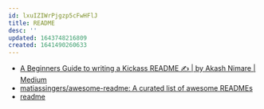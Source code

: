 ```yaml
---
id: lxuIZIWrPjgzp5cFwHFlJ
title: README
desc: ''
updated: 1643748216809
created: 1641490260633
---
```


* [A Beginners Guide to writing a Kickass README ✍ | by Akash Nimare | Medium](https://meakaakka.medium.com/a-beginners-guide-to-writing-a-kickass-readme-7ac01da88ab3)
* [matiassingers/awesome-readme: A curated list of awesome READMEs](https://github.com/matiassingers/awesome-readme)
* [readme](https://matyunya-readme.ellx.app/)